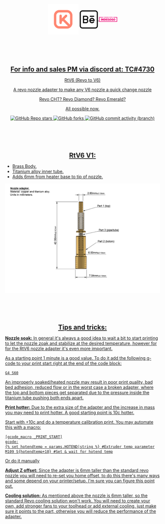 
<p align="center" style="margin-bottom: 0px !important;">
  <img width="100" src="https://github.com/keyquesttech/Rtv6/blob/main/Imgs/nbgicon.png?raw=true" alt="Keyquest logo" align="center">
   <a href="https://www.behance.net/matiasms">
    <img width="59" src="https://github.com/keyquesttech/Rtv6/blob/main/Imgs/behance.png?raw=true" align="center">
    <img width="59" src="https://github.com/keyquesttech/Rtv6/blob/main/Imgs/gogo.png?raw=true" align="center">
    <a href="https://igg.me/at/rtv6/x/33605500#/">
</p>

 
 <p align="center" style="margin-top: 100px !important;">
  <h2 align="center" style="margin-bottom: 0px;">For info and sales PM via discord at: TC#4730</h2>
</p>
 
</div>
<p align="center" >RtV6 (Revo to V6)</p>
<p align="center" >A revo nozzle adapter to make any V6 nozzle a quick change nozzle</p>
<p align="center" >Revo CHT? Revo Diamond? Revo Emerald?</p>
<p align="center" >All possible now.</p>
</div>

<div align="center" >
  
  ![GitHub Repo stars](https://img.shields.io/github/stars/keyquesttech/Rtv6?color=%23ff8672)
  ![GitHub forks](https://img.shields.io/github/forks/keyquesttech/Rtv6?color=%238ce2d0)
  ![GitHub commit activity (branch)](https://img.shields.io/github/commit-activity/w/keyquesttech/Rtv6?)

<p align="center" style="margin-top: 100px !important;">
  <h2 align="center" style="margin-bottom: 0px;">RtV6 V1:</h2>
</p>

</div>

 - Brass Body.
 - Titanium alloy inner tube.
 - Adds 6mm from heater base to tip of nozzle.

<p align="center" style="margin-bottom: 0px !important;">
  <img width="900" src="https://github.com/keyquesttech/Rtv6/blob/main/Imgs/1.PNG?raw=true" alt="Keyquest logo" align="center">
</p>

<p align="center" style="margin-top: 100px !important;">
  <h2 align="center" style="margin-bottom: 0px;">Tips and tricks:</h2>
</p>

**Nozzle soak:**
In general it's always a good idea to wait a bit to start printing to let the nozzle zoak and stabilize at the desired temperature, however for for the RtV6 nozzle adapter it's even more important.

As a starting point 1 minute is a good value. To do it add the following g-code to your print start right at the end of the code block:

    G4 S60

An improperly soaked/heated nozzle may result in poor print quality, bad bed adhesion, reduced flow or in the worst case 
a broken adapter, where the top and bottom pieces get separated due to the pressure inside the titanium tube pushing both ends apart.

**Print hotter:**
Due to the extra size of the adapter and the increase in mass you may need to print hotter. A good starting point is 10c hotter.

Start with +10c and do a temperature calibration print. You may automate this with a macro:

    [gcode_macro _PRINT_START]
	gcode:
    {% set hotendtemp = params.HOTEND|string %} #Extruder temp parameter
    M109 S{hotendtemp+10} #Set & wait for hotend temp

 Or do it manually
 
**Adjust Z offset:**
Since the adapter is 6mm taller than the standard revo nozzle you will need to re-set you home offset, to do this there's many ways and some depend on your printer/setup. I'm sure you can figure this point out.

**Cooling solution:**
As mentioned above the nozzle is 6mm taller, so the standard Revo cooling solution won't work. You will need to create your own, add stronger fans to your toolhead or add external cooling, just make sure it points to the part, otherwise you will reduce the performance of the adapter.
